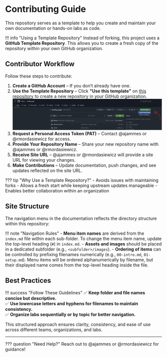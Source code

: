 # Contributing Guide

This repository serves as a template to help you create and maintain your own documentation or hands-on labs as code.

!!! info "Using a Template Repository"
    Instead of forking, this project uses a **GitHub Template Repository**. This allows you to create a fresh copy of the repository within your own GitHub organization.

## Contributor Workflow

Follow these steps to contribute:

1. **Create a GitHub Account** – If you don’t already have one.
2. **Use the Template Repository** – Click **"Use this template"** on [this repository](https://github.com/40docs/landing-page) to create a new repository in your GitHub organization.
   ![Create Template Repository](assets/images/repo_template.png)
3. **Request a Personal Access Token (PAT)** – Contact @ajammes or @rmordasiewicz for access.
4. **Provide Your Repository Name** – Share your new repository name with @ajammes or @rmordasiewicz.
5. **Receive Site URL** – @ajammes or @rmordasiewicz will provide a site URL for viewing your changes.
6. **Make Contributions** – Update documentation, push changes, and see updates reflected on the site URL.

??? tip "Why Use a Template Repository?"
    - Avoids issues with maintaining forks
    - Allows a fresh start while keeping upstream updates manageable
    - Enables better collaboration within an organization

## Site Structure

The navigation menu in the documentation reflects the directory structure within this repository:

!!! note "Navigation Rules"
    - **Menu item names** are derived from the `index.md` file within each sub-folder. To change the menu item name, update the top-level heading (`#`) in `index.md`.
    - **Assets and images** should be placed in a dedicated subfolder (e.g., `<subfolder>/images`).
    - **Ordering of items** can be controlled by prefixing filenames numerically (e.g., `00-intro.md`, `01-setup.md`). Menu items will be ordered alphanumerically by filename, but their displayed name comes from the top-level heading inside the file.

## Best Practices

!!! success "Follow These Guidelines"
    ✅ **Keep folder and file names concise but descriptive.**  
    ✅ **Use lowercase letters and hyphens for filenames to maintain consistency.**  
    ✅ **Organize labs sequentially or by topic for better navigation.**  

This structured approach ensures clarity, consistency, and ease of use across different teams, organizations, and labs.

---

??? question "Need Help?"
    Reach out to @ajammes or @rmordasiewicz for guidance!
